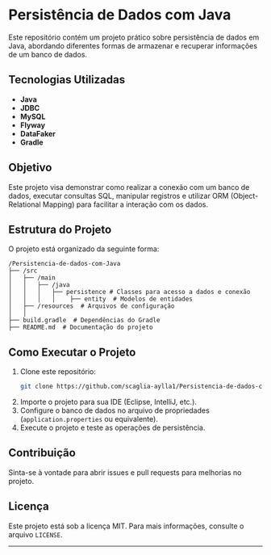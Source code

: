 # Persistência de Dados com Java

Este repositório contém um projeto prático sobre persistência de dados em Java, abordando diferentes formas de armazenar e recuperar informações de um banco de dados.

## Tecnologias Utilizadas
- **Java**
- **JDBC**
- **MySQL** 
- **Flyway**
- **DataFaker**
- **Gradle**

## Objetivo
Este projeto visa demonstrar como realizar a conexão com um banco de dados, executar consultas SQL, manipular registros e utilizar ORM (Object-Relational Mapping) para facilitar a interação com os dados.

## Estrutura do Projeto
O projeto está organizado da seguinte forma:
```
/Persistencia-de-dados-com-Java
├── /src
│   ├── /main
│   │   ├── /java
│   │   │   ├── persistence # Classes para acesso a dados e conexão
│   │   │   │    ├── entity  # Modelos de entidades
│   ├── /resources  # Arquivos de configuração
│   │
├── build.gradle  # Dependências do Gradle
├── README.md  # Documentação do projeto
```

## Como Executar o Projeto
1. Clone este repositório:
   ```sh
   git clone https://github.com/scaglia-aylla1/Persistencia-de-dados-com-Java.git
   ```
2. Importe o projeto para sua IDE (Eclipse, IntelliJ, etc.).
3. Configure o banco de dados no arquivo de propriedades (`application.properties` ou equivalente).
4. Execute o projeto e teste as operações de persistência.

## Contribuição
Sinta-se à vontade para abrir issues e pull requests para melhorias no projeto.

## Licença
Este projeto está sob a licença MIT. Para mais informações, consulte o arquivo `LICENSE`.

---


